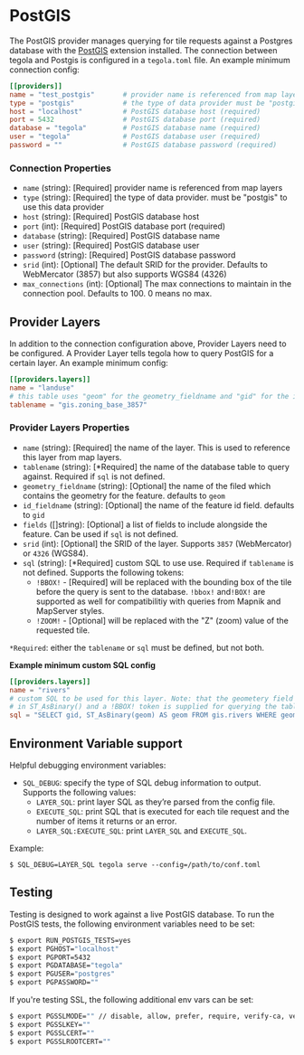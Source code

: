 # PostGIS
The PostGIS provider manages querying for tile requests against a Postgres database with the [PostGIS](http://postgis.net/) extension installed. The connection between tegola and Postgis is configured in a `tegola.toml` file. An example minimum connection config:


```toml
[[providers]]
name = "test_postgis"       # provider name is referenced from map layers (required)
type = "postgis"            # the type of data provider must be "postgis" for this data provider (required)
host = "localhost"          # PostGIS database host (required)
port = 5432                 # PostGIS database port (required)
database = "tegola"         # PostGIS database name (required)
user = "tegola"             # PostGIS database user (required)
password = ""               # PostGIS database password (required)
```

### Connection Properties

- `name` (string): [Required] provider name is referenced from map layers
- `type` (string): [Required] the type of data provider. must be "postgis" to use this data provider
- `host` (string): [Required] PostGIS database host
- `port` (int): [Required] PostGIS database port (required)
- `database` (string): [Required] PostGIS database name
- `user` (string): [Required] PostGIS database user
- `password` (string): [Required] PostGIS database password
- `srid` (int): [Optional] The default SRID for the provider. Defaults to WebMercator (3857) but also supports WGS84 (4326)
- `max_connections` (int): [Optional] The max connections to maintain in the connection pool. Defaults to 100. 0 means no max.

## Provider Layers
In addition to the connection configuration above, Provider Layers need to be configured. A Provider Layer tells tegola how to query PostGIS for a certain layer. An example minimum config:

```toml
[[providers.layers]]
name = "landuse"
# this table uses "geom" for the geometry_fieldname and "gid" for the id_fieldname so they don't need to be configured
tablename = "gis.zoning_base_3857"  
```

### Provider Layers Properties

- `name` (string): [Required] the name of the layer. This is used to reference this layer from map layers.
- `tablename` (string): [*Required] the name of the database table to query against. Required if `sql` is not defined.
- `geometry_fieldname` (string): [Optional] the name of the filed which contains the geometry for the feature. defaults to `geom`
- `id_fieldname` (string): [Optional] the name of the feature id field. defaults to `gid`
- `fields` ([]string): [Optional] a list of fields to include alongside the feature. Can be used if `sql` is not defined.
- `srid` (int): [Optional] the SRID of the layer. Supports `3857` (WebMercator) or `4326` (WGS84).
- `sql` (string): [*Required] custom SQL to use use. Required if `tablename` is not defined. Supports the following tokens:
  - `!BBOX!` - [Required] will be replaced with the bounding box of the tile before the query is sent to the database. `!bbox!` and`!BOX!` are supported as well for compatibilitiy with queries from Mapnik and MapServer styles.
  - `!ZOOM!` - [Optional] will be replaced with the "Z" (zoom) value of the requested tile.


`*Required`: either the `tablename` or `sql` must be defined, but not both.

**Example minimum custom SQL config**

```toml
[[providers.layers]]
name = "rivers"
# custom SQL to be used for this layer. Note: that the geometery field is wrapped
# in ST_AsBinary() and a !BBOX! token is supplied for querying the table with the tile bounds
sql = "SELECT gid, ST_AsBinary(geom) AS geom FROM gis.rivers WHERE geom && !BBOX!"
```

## Environment Variable support
Helpful debugging environment variables:

- `SQL_DEBUG`: specify the type of SQL debug information to output. Supports the following values:
  - `LAYER_SQL`: print layer SQL as they’re parsed from the config file.
  - `EXECUTE_SQL`: print SQL that is executed for each tile request and the number of items it returns or an error.
  - `LAYER_SQL:EXECUTE_SQL`: print `LAYER_SQL` and `EXECUTE_SQL`.

Example:

```
$ SQL_DEBUG=LAYER_SQL tegola serve --config=/path/to/conf.toml
```

## Testing
Testing is designed to work against a live PostGIS database. To run the PostGIS tests, the following environment variables need to be set:

```bash
$ export RUN_POSTGIS_TESTS=yes
$ export PGHOST="localhost"
$ export PGPORT=5432
$ export PGDATABASE="tegola"
$ export PGUSER="postgres"
$ export PGPASSWORD=""
```

If you're testing SSL, the following additional env vars can be set:

```bash
$ export PGSSLMODE="" // disable, allow, prefer, require, verify-ca, verify-full
$ export PGSSLKEY=""
$ export PGSSLCERT=""
$ export PGSSLROOTCERT=""
```
